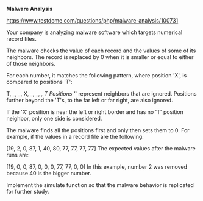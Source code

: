 **Malware Analysis**

https://www.testdome.com/questions/php/malware-analysis/100731

Your company is analyzing malware software which targets numerical record files.

The malware checks the value of each record and the values of some of its neighbors. The record is replaced by 0 when it is smaller or equal to either of those neighbors.

For each number, it matches the following pattern, where position 'X', is compared to positions 'T':

T, _, _, X, _, _, _, T
Positions '_' represent neighbors that are ignored. Positions further beyond the 'T's, to the far left or far right, are also ignored.

If the 'X' position is near the left or right border and has no 'T' position neighbor, only one side is considered.

The malware finds all the positions first and only then sets them to 0. For example, if the values in a record file are the following:

[19, 2, 0, 87, 1, 40, 80, 77, 77, 77, 77]
The expected values after the malware runs are:

[19, 0, 0, 87, 0, 0, 0, 77, 77, 0, 0]
In this example, number 2 was removed because 40 is the bigger number.

Implement the simulate function so that the malware behavior is replicated for further study.
